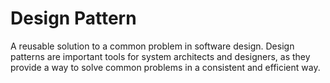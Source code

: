 # Design Pattern

A reusable solution to a common problem in software design. Design patterns are important tools for system architects and designers, as they provide a way to solve common problems in a consistent and efficient way.
  